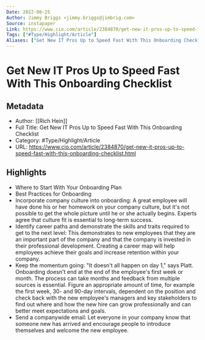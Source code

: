```yaml
---
Date: 2022-06-25
Author: Jimmy Briggs <jimmy.briggs@jimbrig.com>
Source: instapaper
Link: https://www.cio.com/article/2384870/get-new-it-pros-up-to-speed-fast-with-this-onboarding-checklist.html
Tags: ["#Type/Highlight/Article"]
Aliases: ["Get New IT Pros Up to Speed Fast With This Onboarding Checklist", "Get New IT Pros Up to Speed Fast With This Onboarding Checklist"]
---
```

# Get New IT Pros Up to Speed Fast With This Onboarding Checklist

## Metadata
- Author: [[Rich Hein]]
- Full Title: Get New IT Pros Up to Speed Fast With This Onboarding Checklist
- Category: #Type/Highlight/Article
- URL: https://www.cio.com/article/2384870/get-new-it-pros-up-to-speed-fast-with-this-onboarding-checklist.html

## Highlights
- Where to Start With Your Onboarding Plan
- Best Practices for Onboarding
- Incorporate company culture into onboarding: A great employee will have done his or her homework on your company culture, but it's not possible to get the whole picture until he or she actually begins. Experts agree that culture fit is essential to long-term success.
- Identify career paths and demonstrate the skills and traits required to get to the next level: This demonstrates to new employees that they are an important part of the company and that the company is invested in their professional development. Creating a career map will help employees achieve their goals and increase retention within your company.
- Keep the momentum going: "It doesn't all happen on day 1," says Platt. Onboarding doesn't end at the end of the employee's first week or month. The process can take months and feedback from multiple sources is essential. Figure an appropriate amount of time, for example the first week, 30- and 90-day intervals, dependent on the position and check back with the new employee's managers and key stakeholders to find out where and how the new hire can grow professionally and can better meet expectations and goals.
- Send a companywide email: Let everyone in your company know that someone new has arrived and encourage people to introduce themselves and welcome the new employee.
